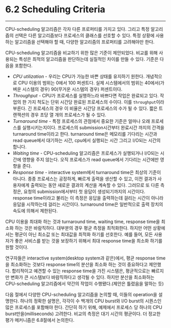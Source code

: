 # 6.2 Scheduling Criteria
---

CPU-scheduling 알고리즘은 각자 다른 프로퍼티를 가지고 있다. 그리고 특정 알고리즘의 선택은 다른 알고리즘보다 프로세스의 클래스를 선호할 수 있다. 특정 상황에 사용하는 알고리즘을 선택해야 할 때, 다양한 알고리즘의 프로퍼티를 고려해야만 한다.

CPU-scheduling 알고리즘을 비교하기 위한 많은 기준이 제안되었다. 비교를 위해 사용되는 특성은 최적의 알고리즘을 판단하는데 실질적인 차이를 만들 수 있다. 기준은 다음을 포함한다.

* *CPU utilization* - 우리는 CPU가 가능한 바쁜 상태를 유지하기 원한다. 개념적으로 CPU 이용의 범위는 0에서 100 퍼센트다. 실제 시스템에서의 범위는 40에서(가벼운 시스템의 경우) 90(무거운 시스템의 경우) 퍼센트이다.
* *Throughput* - CPU가 프로세스를 실행하느라 바쁘다면 작업은 완료되고 있다. 작업의 한 가지 척도는 단위 시간당 완료된 프로세스의 수이다. 이를 `throughput`이라 부른다. 긴 프로세스의 경우 이 비율은 시간당 프로세스의 수가 될 수 있다. 짧은 트랜잭션의 경우 초당 열 개의 프로세스가 될 수 있다.
* *Turnaround time* - 특정 프로세스의 관점에서 중요한 기준은 얼마나 오래 프로세스를 실행시키는지이다. 프로세스의 submission시간부터 완료시간 까지의 간격을 turnaround time이라고 한다. turnaround time은 메모리를 기다리는 시간과 read queue에서 대기하는 시간, cpu에서 실행되는 시간 그리고 I/O되는 시간의 합니다.
* *Waiting time* - CPU-scheduling 알고리즘은 프로세스가 실행되거나 I/O되는 시간에 영향을 주지 않는다. 오직 프로세스가 read queue에서 기다리는 시간에만 영향을 준다.
* *Response time* - interactive system에서 turnaround time은 최상의 기준이 아니다. 종종 프로세스는 공정하게, 빠르게 출력을 생산할 수 있고, 이전 결과가 사용자에게 출력되는 동안 새로운 결과의 계산을 계속할 수 있다. 그러므로 또 다른 측정은, 요청의 submission에서부터 첫 응답이 생성되기까지의 시간이다. response time이라고 불리는 이 측정은 응답을 출력하는데 걸리는 시간이 아니라 응답을 시작하는데 걸리는 시간이다. turnaround time은 일반적으로 출력 장치의 속도에 의해서 제한된다.

CPU 이용을 최대화 하는 것과 turnaround time, waiting time, response time을 최소화 하는 것은 바람직하다. 대부분의 경우 평균 측정을 최적화한다. 하지만 어떤 상황에서는 평균이 아닌 최소값 또는 최대값을 최적화 하기를 선호한다. 예를 들어, 모든 사용자가 좋은 서비스를 받는 것을 보장하기 위해서 최대 response time을 최소화 하기를 원할 것이다.

연구자들은 interactive system(desktop system과 같은)에서, 평균 response time을 최소화하는 것보다 response time의 분산을 최소화 하는 것이 중요하다고 제안했다. 합리적이고 예견할 수 있는 response time을 가진 시스템은, 평균적으로는 빠르지만 변화가 큰 시스템보다 바람직하다고 생각될 수 있다. 하지만 분산을 최소화하는 CPU-scheduling 알고리즘에서 약간의 작업이 수행됐다.(제안은 틀렸음을 말하는 듯)

다음 절에서 다양한 CPU-scheduling 알고리즘을 논의할 때, 이들의 operation을 설명한다. 하나의 정확한 설명은, 각각이 수 백개의 CPU burst와 I/O burst의 시퀀스인 많은 프로세스를 포함해야 한다. 간단히 하기 위해, 예제에서 프로세스 당 하나의 CPU burst만을(milliseconds) 고려한다. 비교의 측정은 대기 시간의 평균이다. 더 정교한 평가 메커니즘은 6.8절에서 논의한다.
